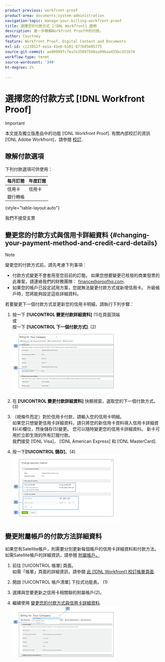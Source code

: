```yaml
---
product-previous: workfront-proof
product-area: documents;system-administration
navigation-topic: manage-your-billing-workfront-proof
title: 選擇您的付款方式 [!DNL Workfront] 證明
description: 進一步瞭解Workfront Proof中的付款。
author: Courtney
feature: Workfront Proof, Digital Content and Documents
exl-id: cc23012f-ea1a-41e6-b101-877b85605775
source-git-commit: ae80999fc7ea7e35097560aa99baa435bcd31b74
workflow-type: tm+mt
source-wordcount: '349'
ht-degree: 2%

---
```


# 選擇您的付款方式 [!DNL Workfront Proof]

>[!IMPORTANT]
>
>本文提及獨立版產品中的功能 [!DNL Workfront Proof]. 有關內部校訂的資訊 [!DNL Adobe Workfront]，請參閱 [校訂](../../../review-and-approve-work/proofing/proofing.md).

## 瞭解付款選項

下列付款選項可供使用：

| **每月訂閱** | **年度訂閱** |
|---|---|
| 信用卡 | 信用卡 |
| 銀行轉帳 |

{style="table-layout:auto"}

我們不接受支票

## 變更您的付款方式與信用卡詳細資料 {#changing-your-payment-method-and-credit-card-details}

>[!NOTE]
>
>變更您的付款方式前，請先考慮下列事項：
>
>* 付款方式變更不會套用至您目前的訂閱。 如果您想要變更已核發的商業發票的此專案，請連絡我們的財務團隊： [finance@proofhq.com](mailto:finance@proofhq.com).
>* 如果您的帳戶已設定試用方案，您就無法變更付款方式或新增信用卡。 升級帳戶時，您將能夠設定這些詳細資料。
>



若要變更下一個付款方式並更新您的信用卡明細，請執行下列步驟：

1. 按一下 **[!UICONTROL 變更付款詳細資料]** (1)在頁面頂端\
   或\
   按一下 **[!UICONTROL 下一個付款方式]**. (2)\
   ![Payment_and_CC_details1.png](assets/payment-and-cc-details1-350x205.png)

1. 在 **[!UICONTROL 變更付款詳細資料]** 快顯視窗，選取您的下一個付款方式。 (3)
1. （視條件而定）對於信用卡付款，請輸入您的信用卡明細。\
   如果您只想變更信用卡詳細資料，請只將您的新信用卡資料填入信用卡詳細資料(4)欄位，然後儲存(5)變更。 您可以隨時變更您的信用卡詳細資料。 新卡可用於立即生效的所有訂閱付款。\
   我們接受 [!DNL Visa]， [!DNL American Express] 和 [!DNL MasterCard].

1. 按一下&#x200B;**[!UICONTROL 儲存]**。(4)\
   ![Payment_and_CC_details.png](assets/payment-and-cc-details-350x217.png)

## 變更附屬帳戶的付款方法詳細資料

如果您有Satellite帳戶，則需要分別更新每個帳戶的信用卡詳細資料和付款方法。 如需Satellite帳戶的詳細資訊，請參閱  [附屬帳戶。](https://support.workfront.com/hc/en-us/sections/115000921108-Satellite-accounts)

1. 前往 [!UICONTROL 帳單] 頁面。\
   如需「帳單」頁面的詳細資訊，請參閱 [此 [!DNL Workfront] 校訂帳單頁面](../../../workfront-proof/wp-billingsettings/manage-your-billing/wp-billing-page.md).

1. 開啟 [!UICONTROL 帳戶清單] 下拉式功能表。 (1)
1. 選擇與您要更新之信用卡相關聯的附屬帳戶(2)。
1. 繼續使用 [變更您的付款方式與信用卡詳細資料](#changing-your-payment-method-and-credit-card-details).\
   ![Satellite_Account_Billing_Page.png](assets/satellite-account-billing-page-350x167.png)
